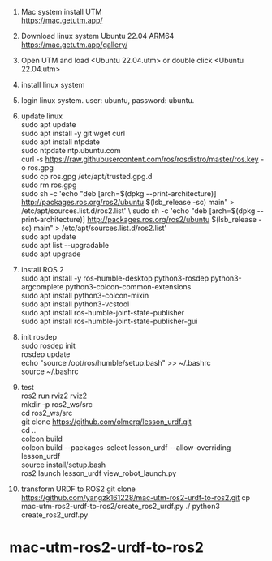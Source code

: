 1. Mac system install UTM \
   https://mac.getutm.app/

2. Download linux system Ubuntu 22.04 ARM64 \
    https://mac.getutm.app/gallery/
3. Open UTM and load <Ubuntu 22.04.utm> or double click <Ubuntu 22.04.utm>
4. install linux system
5. login linux system. user: ubuntu, password: ubuntu.
6. update linux \
    sudo apt update \
    sudo apt install -y git wget curl \
    sudo apt install ntpdate \
    sudo ntpdate ntp.ubuntu.com \
    curl -s https://raw.githubusercontent.com/ros/rosdistro/master/ros.key -o ros.gpg \
    sudo cp ros.gpg /etc/apt/trusted.gpg.d \
    sudo rm ros.gpg \
    sudo sh -c 'echo "deb [arch=$(dpkg --print-architecture)] http://packages.ros.org/ros2/ubuntu $(lsb_release -sc) main" > /etc/apt/sources.list.d/ros2.list' \
    sudo sh -c 'echo "deb [arch=$(dpkg --print-architecture)] http://packages.ros.org/ros2/ubuntu $(lsb_release -sc) main" > /etc/apt/sources.list.d/ros2.list' \
    sudo apt update \
    sudo apt list --upgradable \
    sudo apt upgrade 
7. install ROS 2  \
    sudo apt install -y ros-humble-desktop python3-rosdep python3-argcomplete python3-colcon-common-extensions \
    sudo apt install python3-colcon-mixin \
    sudo apt install python3-vcstool \
    sudo apt install ros-humble-joint-state-publisher \
    sudo apt install ros-humble-joint-state-publisher-gui 
8. init rosdep \
    sudo rosdep init \
    rosdep update \
    echo "source /opt/ros/humble/setup.bash" >> ~/.bashrc \
    source ~/.bashrc 
9. test \
   ros2 run rviz2 rviz2 \
   mkdir -p ros2_ws/src \
   cd ros2_ws/src \
   git clone https://github.com/olmerg/lesson_urdf.git \
   cd .. \
   colcon build \
   colcon build --packages-select lesson_urdf --allow-overriding lesson_urdf \
   source install/setup.bash \
   ros2 launch lesson_urdf view_robot_launch.py 

10. transform URDF to ROS2
    git clone https://github.com/yangzk161228/mac-utm-ros2-urdf-to-ros2.git
    cp mac-utm-ros2-urdf-to-ros2/create_ros2_urdf.py ./
    python3 create_ros2_urdf.py


# mac-utm-ros2-urdf-to-ros2
